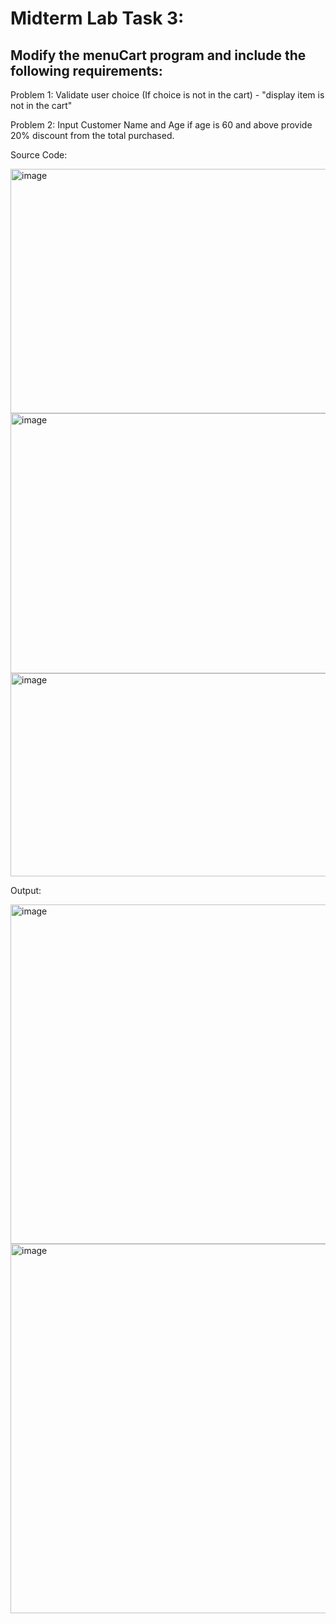 # Midterm Lab Task 3:

## Modify the menuCart program and include the following requirements:

Problem 1: Validate user choice (If choice is not in the cart) - "display item is not in the cart" 

Problem 2: Input Customer Name and Age if age is 60 and above provide 20% discount from the total purchased.

Source Code:

<img width="568" height="391" alt="image" src="https://github.com/user-attachments/assets/622ef3d1-37f4-43f7-8df0-8a114b2ee702" />
<img width="621" height="416" alt="image" src="https://github.com/user-attachments/assets/0d695387-2d0b-4e0b-a4fd-ff58f2c4cb3f" />
<img width="595" height="325" alt="image" src="https://github.com/user-attachments/assets/880fb21f-5aeb-4b45-8725-de2191d1f570" />


Output:

<img width="742" height="543" alt="image" src="https://github.com/user-attachments/assets/6ac15fd8-f41f-46bc-a814-bdb9742334ae" />
<img width="777" height="591" alt="image" src="https://github.com/user-attachments/assets/945b9110-79f0-414a-ab20-1ecb74f4390d" />
